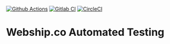 [![Github Actions](https://github.com/webshipco/webshipco-automated-testing/actions/workflows/github-actions.yml/badge.svg?branch=main)](https://github.com/webshipco/webshipco-automated-testing/actions)
[![Gitlab CI](https://gitlab.com/webshipco/webshipco-automated-testing/badges/main/pipeline.svg?job=karma&key_text=Gitlab+CI&key_width=60)](https://gitlab.com/webshipco/webshipco-automated-testing/-/pipelines)
[![CircleCI](https://dl.circleci.com/status-badge/img/gh/webshipco/webshipco-automated-testing/tree/main.svg?style=svg)](https://dl.circleci.com/status-badge/redirect/gh/webshipco/webshipco-automated-testing/tree/main)
# Webship.co Automated Testing